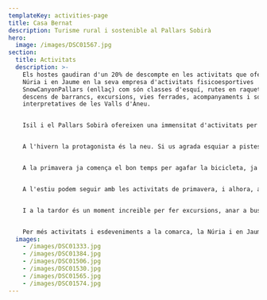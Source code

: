 ```yaml
---
templateKey: activities-page
title: Casa Bernat
description: Turisme rural i sostenible al Pallars Sobirà
hero:
  image: /images/DSC01567.jpg
section:
  title: Activitats
  description: >-
    Els hostes gaudiran d'un 20% de descompte en les activitats que ofereixen la
    Núria i en Jaume en la seva empresa d'activitats fisicoesportives
    SnowCanyonPallars (enllaç) com són classes d'esquí, rutes en raquetes,
    descens de barrancs, excursions, vies ferrades, acompanyaments i sortides
    interpretatives de les Valls d'Àneu.


    Isil i el Pallars Sobirà ofereixen una immensitat d'activitats per a tots els públics, des d'esportives a lúdiques, culturals i gastronòmiques.


    A l'hivern la protagonista és la neu. Si us agrada esquiar a pistes tenim Baqueira-Beret (17min fins el pàrquing de La Peülla), Espot-Esquí, Port-Ainé i Tavascan. Si el que busqueu és esquí de fons tenim Tavascan, Virós-Vall Ferrera i Pla de Beret. El territori també ensofereix l'oportunitat de fer diferents rutes amb raquetes. I les opcions de rutes d'esquí de muntanya són inesgotables.


    A la primavera ja comença el bon temps per agafar la bicicleta, ja sigui la de carretera o la de muntanya. Per ambdues les Valls d'Àneu i el Pallars ofereixen uns itineraris espectaculars. També comencen les activitats d'aigua tan emocionants com els barrancs o el ràfting.


    A l'estiu podem seguir amb les activitats de primavera, i alhora, a Valls d'Àneu s'hi sumen els festivals culturals [Esbaiola't](https://festivalesbaiolat.cat/), [Dansàneu](https://www.dansaneu.cat/), Fira de la Cervesa d'Esterri d'Àneu, Festival de Música Antiga dels Pirineus, baixades de [falles a Isil](http://www.fallesisil.cat/), València d'Àneu i Alós, festes majors cada cap de setmana i varies fires entre altres.


    I a la tardor és un moment increible per fer excursions, anar a buscar bolets o escoltar la brama del cérvol i contemplar el preciós espectacle dels colors dels boscos.


    Per més activitats i esdeveniments a la comarca, la Núria i en Jaume estem a la vostra disposició per informar-vos. També podeu estar informats de tot consultant el web de [Turisme de les Valls d'Aneu](https://www.turismevallsdaneu.com).
  images:
    - /images/DSC01333.jpg
    - /images/DSC01384.jpg
    - /images/DSC01506.jpg
    - /images/DSC01530.jpg
    - /images/DSC01565.jpg
    - /images/DSC01574.jpg
---
```

